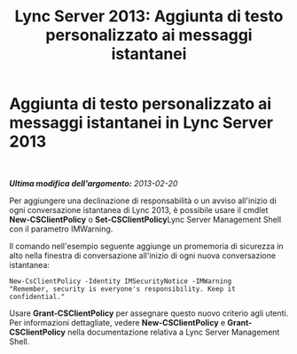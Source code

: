 ﻿---
title: 'Lync Server 2013: Aggiunta di testo personalizzato ai messaggi istantanei'
TOCTitle: Aggiunta di testo personalizzato ai messaggi istantanei
ms:assetid: cabcc3ec-9d35-42ac-a403-e21b7d538c2c
ms:mtpsurl: https://technet.microsoft.com/it-it/library/Gg398847(v=OCS.15)
ms:contentKeyID: 52062266
ms.date: 08/24/2015
mtps_version: v=OCS.15
ms.translationtype: HT
---

# Aggiunta di testo personalizzato ai messaggi istantanei in Lync Server 2013

 

_**Ultima modifica dell'argomento:** 2013-02-20_

Per aggiungere una declinazione di responsabilità o un avviso all'inizio di ogni conversazione istantanea di Lync 2013, è possibile usare il cmdlet **New-CSClientPolicy** o **Set-CSClientPolicy**Lync Server Management Shell con il parametro IMWarning.

Il comando nell'esempio seguente aggiunge un promemoria di sicurezza in alto nella finestra di conversazione all'inizio di ogni nuova conversazione istantanea:

    New-CsClientPolicy -Identity IMSecurityNotice -IMWarning 
    "Remember, security is everyone's responsibility. Keep it confidential."

Usare **Grant-CSClientPolicy** per assegnare questo nuovo criterio agli utenti. Per informazioni dettagliate, vedere **New-CSClientPolicy** e **Grant-CSClientPolicy** nella documentazione relativa a Lync Server Management Shell.


